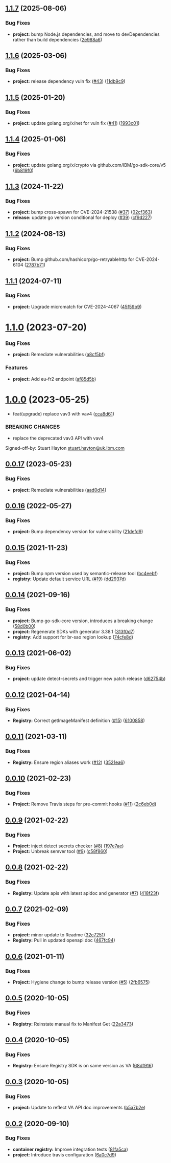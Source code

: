 ## [1.1.7](https://github.com/IBM/container-registry-go-sdk/compare/v1.1.6...v1.1.7) (2025-08-06)


### Bug Fixes

* **project:** bump Node.js dependencies, and move to devDependencies rather than build dependencies ([2e988a6](https://github.com/IBM/container-registry-go-sdk/commit/2e988a618d49b4021c7886bb5ef794be95e8bcdf))

## [1.1.6](https://github.com/IBM/container-registry-go-sdk/compare/v1.1.5...v1.1.6) (2025-03-06)


### Bug Fixes

* **project:** release dependency vuln fix ([#43](https://github.com/IBM/container-registry-go-sdk/issues/43)) ([11db9c9](https://github.com/IBM/container-registry-go-sdk/commit/11db9c9982a096786c4f8c0fa4750373f96c756f))

## [1.1.5](https://github.com/IBM/container-registry-go-sdk/compare/v1.1.4...v1.1.5) (2025-01-20)


### Bug Fixes

* **project:** update golang.org/x/net for vuln fix ([#41](https://github.com/IBM/container-registry-go-sdk/issues/41)) ([1993c01](https://github.com/IBM/container-registry-go-sdk/commit/1993c018f7bb7d1aa242f073d1fbe4ce600617be))

## [1.1.4](https://github.com/IBM/container-registry-go-sdk/compare/v1.1.3...v1.1.4) (2025-01-06)


### Bug Fixes

* **project:** update golang.org/x/crypto via github.com/IBM/go-sdk-core/v5 ([6b819f0](https://github.com/IBM/container-registry-go-sdk/commit/6b819f05a679b8c00439c0c7e04af7b764d8cb63))

## [1.1.3](https://github.com/IBM/container-registry-go-sdk/compare/v1.1.2...v1.1.3) (2024-11-22)


### Bug Fixes

* **project:** bump cross-spawn for CVE-2024-21538 ([#37](https://github.com/IBM/container-registry-go-sdk/issues/37)) ([02cf363](https://github.com/IBM/container-registry-go-sdk/commit/02cf3632f229a039149393758de016de496ac545))
* **release:** update go version conditional for deploy ([#39](https://github.com/IBM/container-registry-go-sdk/issues/39)) ([cf9d227](https://github.com/IBM/container-registry-go-sdk/commit/cf9d227bcdbc70f6903706b684fd4b7d4f387db1))

## [1.1.2](https://github.com/IBM/container-registry-go-sdk/compare/v1.1.1...v1.1.2) (2024-08-13)


### Bug Fixes

* **project:** Bump github.com/hashicorp/go-retryablehttp for CVE-2024-6104 ([2787b71](https://github.com/IBM/container-registry-go-sdk/commit/2787b71a72f7f0cef937401c615794e7a1084283))

## [1.1.1](https://github.com/IBM/container-registry-go-sdk/compare/v1.1.0...v1.1.1) (2024-07-11)


### Bug Fixes

* **project:** Upgrade micromatch for CVE-2024-4067 ([45f59b9](https://github.com/IBM/container-registry-go-sdk/commit/45f59b912de73b5b89a8f783dc04d6874a858ad2))

# [1.1.0](https://github.com/IBM/container-registry-go-sdk/compare/v1.0.0...v1.1.0) (2023-07-20)


### Bug Fixes

* **project:** Remediate vulnerabilities ([a8cf5bf](https://github.com/IBM/container-registry-go-sdk/commit/a8cf5bf4b7876a0db8d0d7ad5e1a6b3aa979e44a))


### Features

* **project:** Add eu-fr2 endpoint ([af85d5b](https://github.com/IBM/container-registry-go-sdk/commit/af85d5b384a2d0488ddbdc2ff710b02e975214a2))

# [1.0.0](https://github.com/IBM/container-registry-go-sdk/compare/v0.0.17...v1.0.0) (2023-05-25)


* feat(upgrade) replace vav3 with vav4 ([cca8d61](https://github.com/IBM/container-registry-go-sdk/commit/cca8d619177a223226828f4f690291fa54824574))


### BREAKING CHANGES

* replace the deprecated vav3 API with vav4

Signed-off-by: Stuart Hayton <stuart.hayton@uk.ibm.com>

## [0.0.17](https://github.com/IBM/container-registry-go-sdk/compare/v0.0.16...v0.0.17) (2023-05-23)


### Bug Fixes

* **project:** Remediate vulnerabilities ([aad0d14](https://github.com/IBM/container-registry-go-sdk/commit/aad0d1416b9e105b25f22b568dd6f237d753a526))

## [0.0.16](https://github.com/IBM/container-registry-go-sdk/compare/v0.0.15...v0.0.16) (2022-05-27)


### Bug Fixes

* **project:** Bump dependency version for vulnerability ([21defd9](https://github.com/IBM/container-registry-go-sdk/commit/21defd927787aa46b5eb17077779e2a00c713754))

## [0.0.15](https://github.com/IBM/container-registry-go-sdk/compare/v0.0.14...v0.0.15) (2021-11-23)


### Bug Fixes

* **project:** Bump npm version used by semantic-release tool ([bc4eebf](https://github.com/IBM/container-registry-go-sdk/commit/bc4eebf9d84970dadc55fd32351f4aef29d0d4b3))
* **registry:** Update default service URL ([#19](https://github.com/IBM/container-registry-go-sdk/issues/19)) ([dd2937d](https://github.com/IBM/container-registry-go-sdk/commit/dd2937d2e5af13d2cdcbec7a5cf09a80b171c597))

## [0.0.14](https://github.com/IBM/container-registry-go-sdk/compare/v0.0.13...v0.0.14) (2021-09-16)


### Bug Fixes

* **project:** Bump go-sdk-core version, introduces a breaking change ([58d0b00](https://github.com/IBM/container-registry-go-sdk/commit/58d0b008a849e368eaf6cc37225d6bf6186ca16f))
* **project:** Regenerate SDKs with generator 3.38.1 ([313f0d7](https://github.com/IBM/container-registry-go-sdk/commit/313f0d7b19817e4cb18b96a82b5442f8b4b961b0))
* **registry:** Add support for br-sao region lookup ([74cfe8d](https://github.com/IBM/container-registry-go-sdk/commit/74cfe8d8c8a462b33a6ecfa28b6a8c88fc258f2f))

## [0.0.13](https://github.com/IBM/container-registry-go-sdk/compare/v0.0.12...v0.0.13) (2021-06-02)


### Bug Fixes

* **project:** update detect-secrets and trigger new patch release ([d62754b](https://github.com/IBM/container-registry-go-sdk/commit/d62754b27dcc9c72dc122a3dab61ecebe1409ad4))

## [0.0.12](https://github.com/IBM/container-registry-go-sdk/compare/v0.0.11...v0.0.12) (2021-04-14)


### Bug Fixes

* **Registry:** Correct getImageManifest definition ([#15](https://github.com/IBM/container-registry-go-sdk/issues/15)) ([6100858](https://github.com/IBM/container-registry-go-sdk/commit/61008587e227095c149a724d0ecd1ef6892e3f9e))

## [0.0.11](https://github.com/IBM/container-registry-go-sdk/compare/v0.0.10...v0.0.11) (2021-03-11)


### Bug Fixes

* **Registry:** Ensure region aliases work ([#12](https://github.com/IBM/container-registry-go-sdk/issues/12)) ([3521ea6](https://github.com/IBM/container-registry-go-sdk/commit/3521ea6bd5ec47b112e3295991f8823bab84d672))

## [0.0.10](https://github.com/IBM/container-registry-go-sdk/compare/v0.0.9...v0.0.10) (2021-02-23)


### Bug Fixes

* **Project:** Remove Travis steps for pre-commit hooks ([#11](https://github.com/IBM/container-registry-go-sdk/issues/11)) ([2c6eb0d](https://github.com/IBM/container-registry-go-sdk/commit/2c6eb0d9e5f7cfe8175cfb780f44bdbf8be529dd))

## [0.0.9](https://github.com/IBM/container-registry-go-sdk/compare/v0.0.8...v0.0.9) (2021-02-22)


### Bug Fixes

* **Project:** inject detect secrets checker ([#8](https://github.com/IBM/container-registry-go-sdk/issues/8)) ([197e7ae](https://github.com/IBM/container-registry-go-sdk/commit/197e7ae585e5344ad0d056abf7bd1fd612877846))
* **Project:** Unbreak semver tool ([#9](https://github.com/IBM/container-registry-go-sdk/issues/9)) ([c58f860](https://github.com/IBM/container-registry-go-sdk/commit/c58f8608d7a4bfe7695a45b3a07a85cbd8bace0d))

## [0.0.8](https://github.com/IBM/container-registry-go-sdk/compare/v0.0.7...v0.0.8) (2021-02-22)


### Bug Fixes

* **Registry:** Update apis with latest apidoc and generator ([#7](https://github.com/IBM/container-registry-go-sdk/issues/7)) ([418f23f](https://github.com/IBM/container-registry-go-sdk/commit/418f23f4fa9870c7e237ba9db20810957c0f3e28))

## [0.0.7](https://github.com/IBM/container-registry-go-sdk/compare/v0.0.6...v0.0.7) (2021-02-09)


### Bug Fixes

* **project:** minor update to Readme ([32c7251](https://github.com/IBM/container-registry-go-sdk/commit/32c725114665adba8e6a6f9f7fa3ed5015ef0703))
* **Registry:** Pull in updated openapi doc ([467fc94](https://github.com/IBM/container-registry-go-sdk/commit/467fc94e4d6646c48108b0b5686e16589473339a))

## [0.0.6](https://github.com/IBM/container-registry-go-sdk/compare/v0.0.5...v0.0.6) (2021-01-11)


### Bug Fixes

* **Project:** Hygiene change to bump release version ([#5](https://github.com/IBM/container-registry-go-sdk/issues/5)) ([2fb6575](https://github.com/IBM/container-registry-go-sdk/commit/2fb65751e5beb35057a68a668c8a051231266f7b))

## [0.0.5]([secure]/ibmcloud/container-registry-go-sdk/compare/v0.0.4...v0.0.5) (2020-10-05)


### Bug Fixes

* **Registry:** Reinstate manual fix to Manifest Get ([22a3473]([secure]/ibmcloud/container-registry-go-sdk/commit/22a3473205f594b72b9a28ef999863c18d38efb2))

## [0.0.4]([secure]/ibmcloud/container-registry-go-sdk/compare/v0.0.3...v0.0.4) (2020-10-05)


### Bug Fixes

* **Registry:** Ensure Registry SDK is on same version as VA ([68df916]([secure]/ibmcloud/container-registry-go-sdk/commit/68df916b6c7eeef1a06d29225e00857ca7fcd9ab))

## [0.0.3]([secure]/ibmcloud/container-registry-go-sdk/compare/v0.0.2...v0.0.3) (2020-10-05)


### Bug Fixes

* **project:** Update to reflect VA API doc improvements ([b5a7b2e]([secure]/ibmcloud/container-registry-go-sdk/commit/b5a7b2e22001c48f6729cfefd16111545e49dbda))

## [0.0.2]([secure]/ibmcloud/container-registry-go-sdk/compare/v0.0.1...v0.0.2) (2020-09-10)


### Bug Fixes

* **container registry:** Improve integration tests ([81fa5ca]([secure]/ibmcloud/container-registry-go-sdk/commit/81fa5cabcbbdcea98849b34110d63778fba15180))
* **project:** Introduce travis configuration ([6a0c7d9]([secure]/ibmcloud/container-registry-go-sdk/commit/6a0c7d97437c51182d4f72f104e71c10ca584d35))

